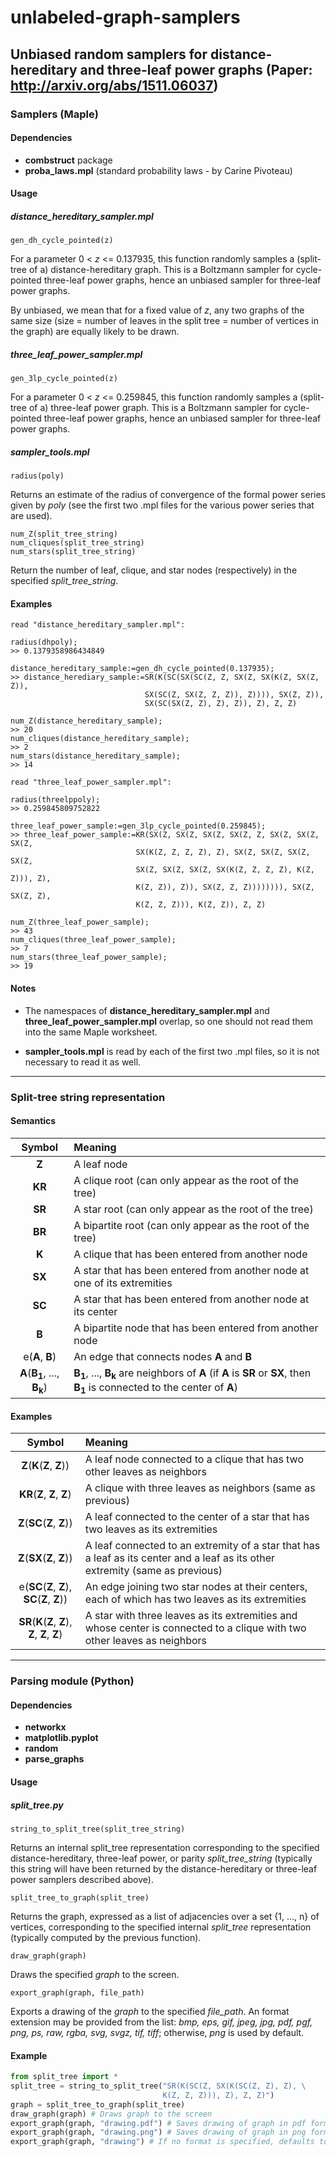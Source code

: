 # unlabeled-graph-samplers
## Unbiased random samplers for distance-hereditary and three-leaf power graphs (Paper: http://arxiv.org/abs/1511.06037)

### Samplers (Maple)

#### Dependencies

  * **combstruct** package
  * **proba_laws.mpl** (standard probability laws - by Carine Pivoteau)

#### Usage

##### distance_hereditary_sampler.mpl

  ```
  gen_dh_cycle_pointed(z)
  ```
  For a parameter 0 < *z* <= 0.137935, this function randomly samples a
  (split-tree of a) distance-hereditary graph. This is a Boltzmann sampler for
  cycle-pointed three-leaf power graphs, hence an unbiased sampler for
  three-leaf power graphs.

  By unbiased, we mean that for a fixed value of *z*, any two graphs of the same
  size (size = number of leaves in the split tree = number of vertices in the
  graph) are equally likely to be drawn.

##### three_leaf_power_sampler.mpl

  ```
  gen_3lp_cycle_pointed(z)
  ```
  For a parameter 0 < *z* <= 0.259845, this function randomly samples a
  (split-tree of a) three-leaf power graph. This is a Boltzmann sampler for
  cycle-pointed three-leaf power graphs, hence an unbiased sampler for
  three-leaf power graphs.

##### sampler_tools.mpl

  ```
  radius(poly)
  ```
  Returns an estimate of the radius of convergence of the formal power series
  given by *poly* (see the first two .mpl files for the various power series
  that are used).

  ```
  num_Z(split_tree_string)
  num_cliques(split_tree_string)
  num_stars(split_tree_string)
  ```
  Return the number of leaf, clique, and star nodes (respectively) in the
  specified *split_tree_string*.

#### Examples

```
read "distance_hereditary_sampler.mpl":

radius(dhpoly);
>> 0.1379358986434849

distance_hereditary_sample:=gen_dh_cycle_pointed(0.137935);
>> distance_herediary_sample:=SR(K(SC(SX(SC(Z, Z, SX(Z, SX(K(Z, SX(Z, Z)),
							  SX(SC(Z, SX(Z, Z, Z)), Z)))), SX(Z, Z)),
							  SX(SC(SX(Z, Z), Z), Z)), Z), Z, Z)

num_Z(distance_hereditary_sample);
>> 20
num_cliques(distance_hereditary_sample);
>> 2
num_stars(distance_hereditary_sample);
>> 14
```

```
read "three_leaf_power_sampler.mpl":

radius(threelppoly);
>> 0.259845809752822

three_leaf_power_sample:=gen_3lp_cycle_pointed(0.259845);
>> three_leaf_power_sample:=KR(SX(Z, SX(Z, SX(Z, SX(Z, Z, SX(Z, SX(Z, SX(Z,
							SX(K(Z, Z, Z, Z), Z), SX(Z, SX(Z, SX(Z, SX(Z,
							SX(Z, SX(Z, SX(Z, SX(K(Z, Z, Z, Z), K(Z, Z))), Z),
							K(Z, Z)), Z)), SX(Z, Z, Z)))))))), SX(Z, SX(Z, Z),
							K(Z, Z, Z))), K(Z, Z)), Z, Z)

num_Z(three_leaf_power_sample);
>> 43
num_cliques(three_leaf_power_sample);
>> 7
num_stars(three_leaf_power_sample);
>> 19
```

#### Notes

  * The namespaces of **distance_hereditary_sampler.mpl** and
    **three_leaf_power_sampler.mpl** overlap, so one should not read them into
    the same Maple worksheet.

  * **sampler_tools.mpl** is read by each of the first two .mpl files, so it is
    not necessary to read it as well.

---

### Split-tree string representation

#### Semantics

Symbol | Meaning
:----: | :------
**Z** | A leaf node
**KR** | A clique root (can only appear as the root of the tree)
**SR** | A star root (can only appear as the root of the tree)
**BR** | A bipartite root (can only appear as the root of the tree)
**K** | A clique that has been entered from another node
**SX** | A star that has been entered from another node at one of its extremities
**SC** | A star that has been entered from another node at its center
**B** | A bipartite node that has been entered from another node
e(**A**, **B**) | An edge that connects nodes **A** and **B**
**A**(**B<sub>1</sub>**, ..., **B<sub>k</sub>**) | **B<sub>1</sub>**, ..., **B<sub>k</sub>** are neighbors of **A** (if **A** is **SR** or **SX**, then **B<sub>1</sub>** is connected to the center of **A**)

#### Examples

Symbol | Meaning
:----: | :------
**Z**(**K**(**Z**, **Z**)) | A leaf node connected to a clique that has two other leaves as neighbors
**KR**(**Z**, **Z**, **Z**) | A clique with three leaves as neighbors (same as previous)
**Z**(**SC**(**Z**, **Z**)) | A leaf connected to the center of a star that has two leaves as its extremities
**Z**(**SX**(**Z**, **Z**)) | A leaf connected to an extremity of a star that has a leaf as its center and a leaf as its other extremity (same as previous)
e(**SC**(**Z**, **Z**), **SC**(**Z**, **Z**)) | An edge joining two star nodes at their centers, each of which has two leaves as its extremities
**SR**(**K**(**Z**, **Z**), **Z**, **Z**, **Z**) | A star with three leaves as its extremities and whose center is connected to a clique with two other leaves as neighbors

---

### Parsing module (Python)

#### Dependencies

  * **networkx**
  * **matplotlib.pyplot**
  * **random**
  * **parse_graphs**


#### Usage

##### split_tree.py

  ```
  string_to_split_tree(split_tree_string)
  ```
  Returns an internal split_tree representation corresponding to the specified
  distance-hereditary, three-leaf power, or parity *split_tree_string* (typically this
  string will have been returned by the distance-hereditary or three-leaf
  power samplers described above).

  ```
  split_tree_to_graph(split_tree)
  ```
  Returns the graph, expressed as a list of adjacencies over a set {1, ..., n}
  of vertices, corresponding to the specified internal *split_tree*
  representation (typically computed by the previous function).

  ```
  draw_graph(graph)
  ```
  Draws the specified *graph* to the screen.

  ```
  export_graph(graph, file_path)
  ```
  Exports a drawing of the *graph* to the specified *file_path*. An format
  extension may be provided from the list: *bmp, eps, gif, jpeg, jpg, pdf, pgf,
  png, ps, raw, rgba, svg, svgz, tif, tiff*; otherwise, *png* is used by
  default.


#### Example

```python
from split_tree import *
split_tree = string_to_split_tree("SR(K(SC(Z, SX(K(SC(Z, Z), Z), \
								  K(Z, Z, Z))), Z), Z, Z)")
graph = split_tree_to_graph(split_tree)
draw_graph(graph) # Draws graph to the screen
export_graph(graph, "drawing.pdf") # Saves drawing of graph in pdf format
export_graph(graph, "drawing.png") # Saves drawing of graph in png format
export_graph(graph, "drawing") # If no format is specified, defaults to png
```
